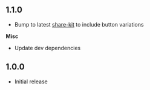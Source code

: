 ## 1.1.0

- Bump to latest [share-kit](https://github.com/hellobloom/share-kit) to include button variations

**Misc**

- Update dev dependencies

## 1.0.0

- Initial release
